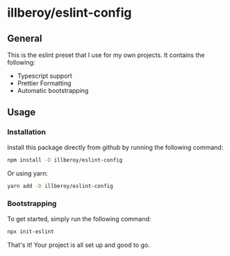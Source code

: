 # illberoy/eslint-config

## General
This is the eslint preset that I use for my own projects. It contains the following:
- Typescript support
- Prettier Formatting
- Automatic bootstrapping

## Usage
### Installation
Install this package directly from github by running the following command:
```sh
npm install -D illberoy/eslint-config
```

Or using yarn:
```sh
yarn add -D illberoy/eslint-config
```

### Bootstrapping
To get started, simply run the following command:
```sh
npx init-eslint
```

That's it! Your project is all set up and good to go.
